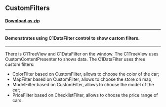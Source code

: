 ## CustomFilters
#### [Download as zip](https://downgit.github.io/#/home?url=https://github.com/GrapeCity/ComponentOne-WPF-Samples/tree/master/\NET_4.5.2\C1.WPF.DataFilter\CS\CustomFilters)
____
#### Demonstrates using C1DataFilter control to show custom filters.
____
There is C1TreeView and C1DataFilter on the window.
The C1TreeView uses CustomContentPresenter to shows data.
The C1DataFilter uses three custom filters:

* ColorFilter based on CustomFilter, allows to choose the color of the car;
* MapFilter based on CustomFilter, allows to choose the store on map;
* ModelFilter based on CustomFilter, allows to choose the model of the car;
* PriceFilter based on ChecklistFilter, allows to choose the price range of cars.
